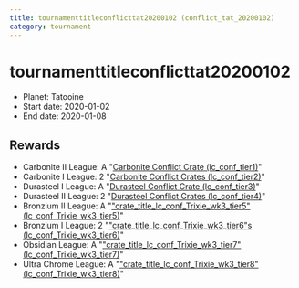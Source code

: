 ```yaml
---
title: tournamenttitleconflicttat20200102 (conflict_tat_20200102)
category: tournament
---
```

# tournamenttitleconflicttat20200102

  * Planet: Tatooine
  * Start date: 2020-01-02
  * End date: 2020-01-08

## Rewards

  * Carbonite II League: A "[Carbonite Conflict Crate (lc_conf_tier1)](lc_conf_tier1.html)"
  * Carbonite I League: 2 "[Carbonite Conflict Crates (lc_conf_tier2)](lc_conf_tier2.html)"
  * Durasteel I League: A "[Durasteel Conflict Crate (lc_conf_tier3)](lc_conf_tier3.html)"
  * Durasteel II League: 2 "[Durasteel Conflict Crates (lc_conf_tier4)](lc_conf_tier4.html)"
  * Bronzium II League: A "["crate_title_lc_conf_Trixie_wk3_tier5" (lc_conf_Trixie_wk3_tier5)](lc_conf_Trixie_wk3_tier5.html)"
  * Bronzium I League: 2 "["crate_title_lc_conf_Trixie_wk3_tier6"s (lc_conf_Trixie_wk3_tier6)](lc_conf_Trixie_wk3_tier6.html)"
  * Obsidian League: A "["crate_title_lc_conf_Trixie_wk3_tier7" (lc_conf_Trixie_wk3_tier7)](lc_conf_Trixie_wk3_tier7.html)"
  * Ultra Chrome League: A "["crate_title_lc_conf_Trixie_wk3_tier8" (lc_conf_Trixie_wk3_tier8)](lc_conf_Trixie_wk3_tier8.html)"
